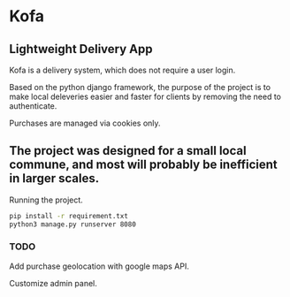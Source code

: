 # Kofa
Lightweight Delivery App
---

Kofa is a delivery system, which does not require a user login.

Based on the python django framework, the purpose of the project is to make local deleveries easier and faster for clients by removing the need to authenticate.

Purchases are managed via cookies only.

The project was designed for a small local commune, and most will probably be inefficient in larger scales.
---

Running the project.

```bash
pip install -r requirement.txt
python3 manage.py runserver 8080
```

### TODO
Add purchase geolocation with google maps API.

Customize admin panel.
